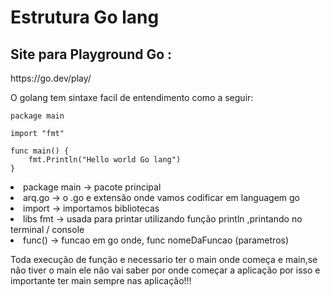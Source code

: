 # Estrutura Go lang

## Site para Playground Go :

<p> https://go.dev/play/ </p>

<p>
 O golang tem sintaxe facil de entendimento como a seguir:
</p>

```
package main

import "fmt"

func main() {
	fmt.Println("Hello world Go lang")
}
```

<li> package main -> pacote principal 
<li> arq.go -> o .go e extensão onde vamos codificar em languagem go 
<li> import -> importamos bibliotecas
<li> libs fmt -> usada para printar utilizando função println ,printando no terminal / console
<li> func() -> funcao em go onde, func nomeDaFuncao (parametros)
<p>
 Toda execução de função e necessario ter o main onde começa e main,se não tiver o main ele não vai saber por onde começar a aplicação por isso e importante ter main  sempre nas aplicação!!!
</p>
